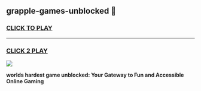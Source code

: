 
## grapple-games-unblocked 👋
<h3>
<a href="https://premium.freeplayer.one?title=grapple-games-unblocked&ref=14F">CLICK TO PLAY</a></h3>
<hr>

<h3>
<a href="https://premium.freeplayer.one?title=grapple-games-unblocked&ref=14F">CLICK 2 PLAY</a>
  
</h3>

<a href="https://premium.freeplayer.one?title=grapple-games-unblocked&ref=12F/"><img src="https://clearcache.store/games.png"></a>


**worlds hardest game unblocked: Your Gateway to Fun and Accessible Online Gaming**
